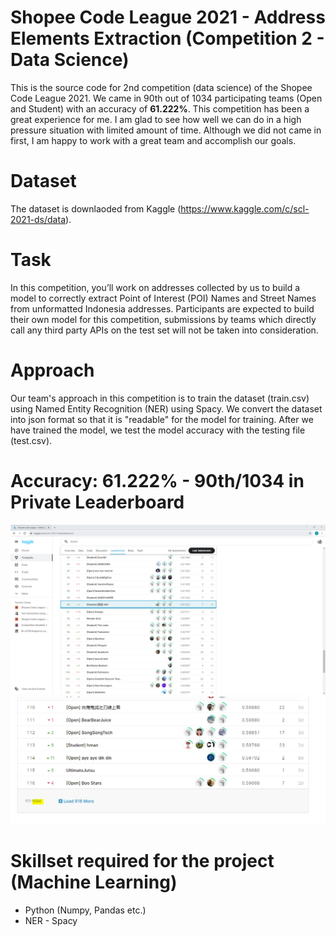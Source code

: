 # Shopee Code League 2021 - Address Elements Extraction (Competition 2 - Data Science)
This is the source code for 2nd competition (data science) of the Shopee Code League 2021. We came in 90th out of 1034 participating teams (Open and Student) with an accuracy of **61.222%**. This competition has been a great experience for me. I am glad to see how well we can do in a high pressure situation with limited amount of time. Although we did not came in first, I am happy to work with a great team and accomplish our goals.

# Dataset
The dataset is downlaoded from Kaggle (https://www.kaggle.com/c/scl-2021-ds/data).

# Task
In this competition, you’ll work on addresses collected by us to build a model to correctly extract
Point of Interest (POI) Names and Street Names from unformatted Indonesia addresses.
Participants are expected to build their own model for this competition, submissions by teams
which directly call any third party APIs on the test set will not be taken into consideration.

# Approach
Our team's approach in this competition is to train the dataset (train.csv) using Named Entity Recognition (NER) using Spacy. We convert the dataset into json format so that it is "readable" for the model for training. After we have trained the model, we test the model accuracy with the testing file (test.csv).

# Accuracy: 61.222% - 90th/1034 in Private Leaderboard
![Image of Private Leaderboard](https://github.com/victorjongsoon/shopee-code-league-2021-address-elements-extraction/blob/main/images/private-leaderboard.PNG)
![Image of Participating Teams in Private Leaderboard](https://github.com/victorjongsoon/shopee-code-league-2021-address-elements-extraction/blob/main/images/private-leaderboard-total.PNG)

# Skillset required for the project (Machine Learning)
* Python (Numpy, Pandas etc.)
* NER - Spacy
